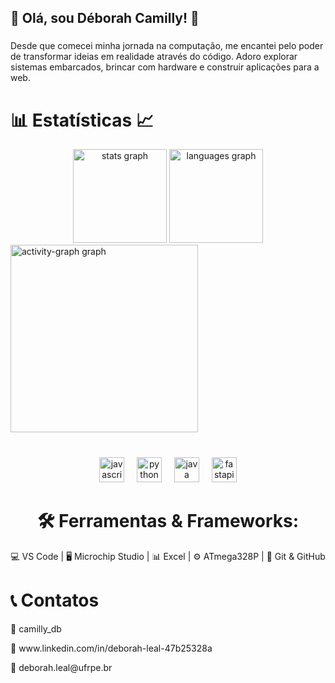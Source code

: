 <center><h2 align="left">🌟 Olá,  sou Déborah Camilly! 🚀 </h2></center>

###

<p>Desde que comecei minha jornada na computação, me encantei pelo poder de transformar ideias em realidade através do código. Adoro explorar sistemas embarcados, brincar com hardware e construir aplicações para a web. </p>

###
<h1>📊 Estatísticas 📈</h1>

<div align="center">
  <img src="https://github-readme-stats.vercel.app/api?username=deborahleal&hide_title=false&hide_rank=false&show_icons=true&include_all_commits=true&count_private=true&disable_animations=false&theme=aura&locale=en&hide_border=true&order=1" height="150" alt="stats graph"  />
  <img src="https://github-readme-stats.vercel.app/api/top-langs?username=deborahleal&locale=en&hide_title=false&layout=compact&card_width=320&langs_count=5&theme=aura&hide_border=true&order=2" height="150" alt="languages graph"  />
 
</div>

<div>
   <img src="https://github-readme-activity-graph.vercel.app/graph?username=deborahleal&radius=16&theme=modern-lilac&area=true&order=5&hide_border=true" height="300" alt="activity-graph graph"  />
</div>

###



###

<br clear="both">

<div align="center">
  <img src="https://skillicons.dev/icons?i=js" height="40" alt="javascript logo"  />
  <img width="12" />
  <img src="https://skillicons.dev/icons?i=py" height="40" alt="python logo"  />
  <img width="12" />
  <img src="https://skillicons.dev/icons?i=java" height="40" alt="java logo"  />
  <img width="12" />
  <img src="https://skillicons.dev/icons?i=fastapi" height="40" alt="fastapi logo"  />
</div>

###


###



<center><h1>🛠 Ferramentas & Frameworks:  </h1>
  <p>💻 VS Code | 🖥️ Microchip Studio | 📊 Excel | ⚙️ ATmega328P | 🔗 Git & GitHub  </p></center>


###

<h1>📞 Contatos</h1>  
    <p>📸 camilly_db</p>  
    <p>🔗 www.linkedin.com/in/deborah-leal-47b25328a </p>  
    <p>📧 deborah.leal@ufrpe.br</p>  



